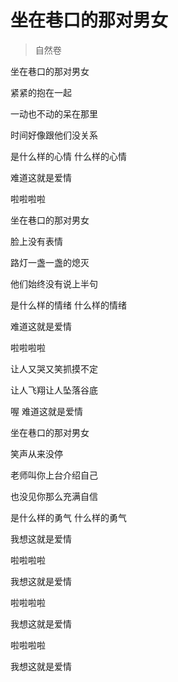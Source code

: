 # 坐在巷口的那对男女
> 自然卷

坐在巷口的那对男女

紧紧的抱在一起

一动也不动的呆在那里

时间好像跟他们没关系

是什么样的心情 什么样的心情

难道这就是爱情

啦啦啦啦

坐在巷口的那对男女

脸上没有表情

路灯一盏一盏的熄灭

他们始终没有说上半句

是什么样的情绪 什么样的情绪

难道这就是爱情

啦啦啦啦

让人又哭又笑抓摸不定

让人飞翔让人坠落谷底

喔 难道这就是爱情

坐在巷口的那对男女

笑声从来没停

老师叫你上台介绍自己

也没见你那么充满自信

是什么样的勇气 什么样的勇气

我想这就是爱情

啦啦啦啦

我想这就是爱情

啦啦啦啦

我想这就是爱情

啦啦啦啦

我想这就是爱情